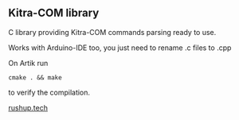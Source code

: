 Kitra-COM library
-----------------

C library providing Kitra-COM commands parsing ready to use.

Works with Arduino-IDE too, you just need to rename .c files to .cpp

On Artik run

~~~~~~~~~~~~~~~~~~~~~~~~~~~~~~~~~~~~~~~~~~~~~~~~~~~~~~~~~~~~~~~~~~~~~~~~~~~~~~~~
cmake . && make
~~~~~~~~~~~~~~~~~~~~~~~~~~~~~~~~~~~~~~~~~~~~~~~~~~~~~~~~~~~~~~~~~~~~~~~~~~~~~~~~

to verify the compilation.



[rushup.tech](rushup.tech)
